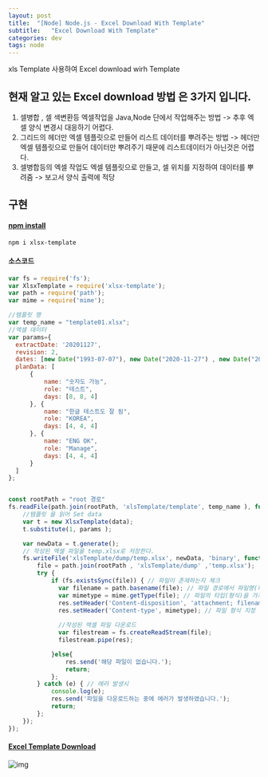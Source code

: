 ```yaml
---
layout: post
title:  "[Node] Node.js - Excel Download With Template"
subtitle:   "Excel Download With Template"
categories: dev
tags: node
---
```


xls Template 사용하여 Excel download wirh Template
 








## 현재 알고 있는 Excel download 방법 은 3가지 입니다.

1. 셀병합 , 셀 색변환등 엑셀작업을 Java,Node 단에서 작업해주는 방법 
-> 추후 엑셀 양식 변경시 대응하기 어렵다.
2. 그리드의 헤더만 엑셀 템플릿으로 만들어 리스트 데이터를 뿌려주는 방법
-> 헤더만 엑셀 템플릿으로 만들어 데이터만 뿌려주기 때문에 리스트데이터가 아닌것은 어렵다.
3. 셀병합등의 엑셀 작업도 엑셀 템플릿으로 만들고, 셀 위치를 지정하여 데이터를 뿌려줌
-> 보고서 양식 출력에 적당



## 구현

#### [npm install](https://www.npmjs.com/package/xlsx-template)


```
npm i xlsx-template
```


#### 소스코드

```javascript
var fs = require('fs');
var XlsxTemplate = require('xlsx-template');
var path = require('path');
var mime = require('mime');

//템플릿 명
var temp_name = "template01.xlsx";
//엑셀 데이터
var params={     
  extractDate: '20201127',
  revision: 2,
  dates: [new Date("1993-07-07"), new Date("2020-11-27") , new Date("2021-10-16") ],
  planData: [
      {
          name: "숫자도 가능",
          role: "테스트",
          days: [8, 8, 4]
      }, {
          name: "한글 테스트도 잘 됨",
          role: "KOREA",
          days: [4, 4, 4]
      }, {
          name: "ENG OK",
          role: "Manage",
          days: [4, 4, 4]
      }
  ]
};


const rootPath = "root 경로"
fs.readFile(path.join(rootPath, 'xlsTemplate/template', temp_name ), function(err, data) {
    //템플릿 을 읽어 Set data
    var t = new XlsxTemplate(data);
    t.substitute(1, params );

    var newData = t.generate();
    // 작성된 엑셀 파일을 temp.xlsx로 저장한다.
    fs.writeFile('xlsTemplate/dump/temp.xlsx', newData, 'binary', function(err) {
        file = path.join(rootPath , 'xlsTemplate/dump' ,'temp.xlsx');
        try {
            if (fs.existsSync(file)) { // 파일이 존재하는지 체크
              var filename = path.basename(file); // 파일 경로에서 파일명(확장자포함)만 추출
              var mimetype = mime.getType(file); // 파일의 타입(형식)을 가져옴
              res.setHeader('Content-disposition', 'attachment; filename=' + filename); // 다운받아질 파일명 설정
              res.setHeader('Content-type', mimetype); // 파일 형식 지정
              
              //작성된 엑셀 파일 다운로드
              var filestream = fs.createReadStream(file);
              filestream.pipe(res);

            }else{
                res.send('해당 파일이 없습니다.');  
                return;
            };
        } catch (e) { // 에러 발생시
            console.log(e);
            res.send('파일을 다운로드하는 중에 에러가 발생하였습니다.');
            return;
        };
    });
});

```


#### [Excel Template Download](https://chung10kr.github.io/assets/img/template01.xlsx)


![img](https://chung10kr.github.io/assets/img/2020-12-31-1.PNG)
